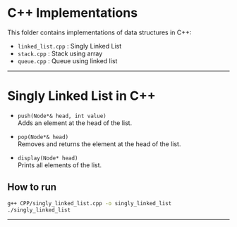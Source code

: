 # C++ Implementations

This folder contains implementations of data structures in C++:
- `linked_list.cpp` : Singly Linked List
- `stack.cpp`       : Stack using array
- `queue.cpp`       : Queue using linked list

---

# Singly Linked List in C++

- `push(Node*& head, int value)`  
  Adds an element at the head of the list.

- `pop(Node*& head)`  
  Removes and returns the element at the head of the list.

- `display(Node* head)`  
  Prints all elements of the list.

## How to run
```bash
g++ CPP/singly_linked_list.cpp -o singly_linked_list
./singly_linked_list
```

---